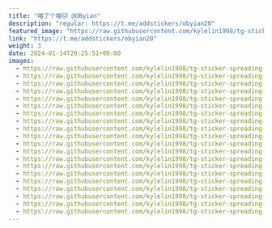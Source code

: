 ```yaml
---
title: "喵了个喵🐱 @OByian"
description: "regular: https://t.me/addstickers/obyian20"
featured_image: "https://raw.githubusercontent.com/kylelin1998/tg-sticker-spreading-worldwide-images/main/img/8b69ac6e-b812-49c6-bc3e-74212653d4d7.jpg"
link: "https://t.me/addstickers/obyian20"
weight: 3
date: 2024-01-14T20:25:51+08:00
images:
  - https://raw.githubusercontent.com/kylelin1998/tg-sticker-spreading-worldwide-images/main/img/8b69ac6e-b812-49c6-bc3e-74212653d4d7.jpg
  - https://raw.githubusercontent.com/kylelin1998/tg-sticker-spreading-worldwide-images/main/img/50b48d8a-b8a8-4c23-9aa5-61ff0044c312.jpg
  - https://raw.githubusercontent.com/kylelin1998/tg-sticker-spreading-worldwide-images/main/img/79146a38-ef94-4b4d-92b5-3a8a1c894d6c.jpg
  - https://raw.githubusercontent.com/kylelin1998/tg-sticker-spreading-worldwide-images/main/img/354d5b71-67af-4484-b24b-957d41a1a08e.jpg
  - https://raw.githubusercontent.com/kylelin1998/tg-sticker-spreading-worldwide-images/main/img/01c473c2-64e9-4ba5-abab-2269d211b78f.jpg
  - https://raw.githubusercontent.com/kylelin1998/tg-sticker-spreading-worldwide-images/main/img/20b16f32-60e5-4e2a-8e22-e9f9912191d8.jpg
  - https://raw.githubusercontent.com/kylelin1998/tg-sticker-spreading-worldwide-images/main/img/04ec7b8f-4f07-41db-9b29-0d538c76bcb3.jpg
  - https://raw.githubusercontent.com/kylelin1998/tg-sticker-spreading-worldwide-images/main/img/178ed3c5-5b0f-44f6-aa9c-6b67454456aa.jpg
  - https://raw.githubusercontent.com/kylelin1998/tg-sticker-spreading-worldwide-images/main/img/13c594ef-88fc-4d4e-ae9f-b9703b8fd443.jpg
  - https://raw.githubusercontent.com/kylelin1998/tg-sticker-spreading-worldwide-images/main/img/949f0761-94de-46cf-b245-860c33f73694.jpg
  - https://raw.githubusercontent.com/kylelin1998/tg-sticker-spreading-worldwide-images/main/img/281a29c0-1acd-4ded-91ec-d0d2505aa8b5.jpg
  - https://raw.githubusercontent.com/kylelin1998/tg-sticker-spreading-worldwide-images/main/img/df2ffe2e-88cf-4175-8e30-b604eae2987e.jpg
  - https://raw.githubusercontent.com/kylelin1998/tg-sticker-spreading-worldwide-images/main/img/8bc4f40a-ea54-44b5-ad44-88354e9a7eeb.jpg
  - https://raw.githubusercontent.com/kylelin1998/tg-sticker-spreading-worldwide-images/main/img/851fef39-0d8d-4142-a278-0ef1ae473ec7.jpg
  - https://raw.githubusercontent.com/kylelin1998/tg-sticker-spreading-worldwide-images/main/img/871241bd-79b2-40c9-91c0-35bab4960642.jpg
  - https://raw.githubusercontent.com/kylelin1998/tg-sticker-spreading-worldwide-images/main/img/4c906eab-d4bc-4ec2-82d8-223b69b08b43.jpg
  - https://raw.githubusercontent.com/kylelin1998/tg-sticker-spreading-worldwide-images/main/img/4eaff941-06d8-4a77-80d2-588d97c847d6.jpg
  - https://raw.githubusercontent.com/kylelin1998/tg-sticker-spreading-worldwide-images/main/img/40cdfdfa-a910-4fa0-add8-49e7dbe19fed.jpg
  - https://raw.githubusercontent.com/kylelin1998/tg-sticker-spreading-worldwide-images/main/img/f64fdc65-d99b-4474-8cb8-58558094b660.jpg
  - https://raw.githubusercontent.com/kylelin1998/tg-sticker-spreading-worldwide-images/main/img/60093b2b-6fd2-4f44-85b1-26957b5e709e.jpg
---
```

